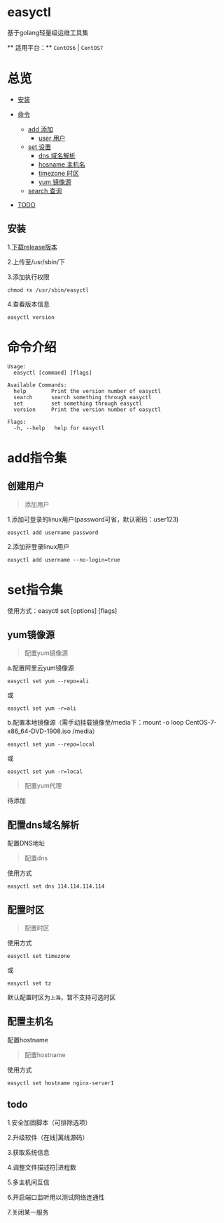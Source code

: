 # easyctl

基于golang轻量级运维工具集

** 适用平台：** `CentOS6` | `CentOS7`

# 总览

- [安装](#安装)

- [命令]()
  * [add 添加](#add指令集)
    * [user 用户](#创建用户)
  * [set 设置](#set指令集)
    * [dns 域名解析](#配置dns域名解析)
    * [hosname 主机名](#配置主机名)
    * [timezone 时区](#配置时区)
    * [yum 镜像源](#yum镜像源)
  * [search 查询](#search)
- [TODO](#todo)


## 安装

1.[下载release版本](https://github.com/weiliang-ms/easyctl/releases/)

2.上传至/usr/sbin/下

3.添加执行权限

    chmod +x /usr/sbin/easyctl
    
4.查看版本信息

    easyctl version

# 命令介绍

    Usage:
      easyctl [command] [flags]
    
    Available Commands:
      help        Print the version number of easyctl
      search      search something through easyctl
      set         set something through easyctl
      version     Print the version number of easyctl
    
    Flags:
      -h, --help   help for easyctl

# add指令集

## 创建用户

> 添加用户

1.添加可登录的linux用户(password可省，默认密码：user123)

    easyctl add username password
    
2.添加非登录linux用户

    easyctl add username --no-login=true

# set指令集

使用方式：easyctl set [options] [flags] 

## yum镜像源

> 配置yum镜像源

a.配置阿里云yum镜像源

    easyctl set yum --repo=ali
    
或

    easyctl set yum -r=ali
    
b.配置本地镜像源（需手动挂载镜像至/media下：mount -o loop CentOS-7-x86_64-DVD-1908.iso /media）


    easyctl set yum --repo=local
    
或

    easyctl set yum -r=local
 
> 配置yum代理

待添加
    
## 配置dns域名解析
    
配置DNS地址

> 配置dns

使用方式

    easyctl set dns 114.114.114.114
    
## 配置时区

> 配置时区

使用方式

    easyctl set timezone
    
或

    easyctl set tz
    
默认配置时区为`上海`，暂不支持可选时区

## 配置主机名

配置hostname

> 配置hostname

使用方式

    easyctl set hostname nginx-server1
    
## todo

1.安全加固脚本（可排除选项）

2.升级软件（在线|离线源码）

3.获取系统信息

4.调整文件描述符|进程数

5.多主机间互信

6.开启端口监听用以测试网络连通性
  
7.关闭某一服务
